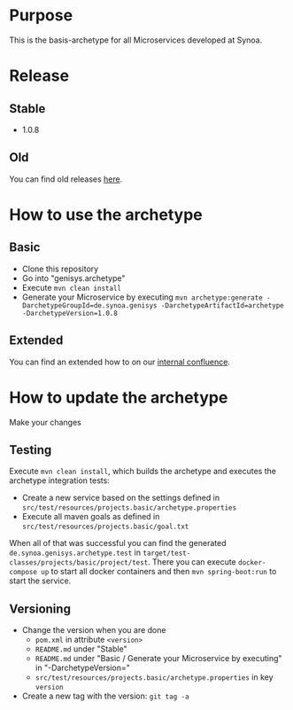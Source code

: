 # Purpose

This is the basis-archetype for all Microservices developed at Synoa.



# Release

## Stable

* 1.0.8

## Old

You can find old releases [here](https://github.com/synoa/genisys.archetype/releases).


# How to use the archetype

## Basic

* Clone this repository
* Go into "genisys.archetype"
* Execute `mvn clean install`
* Generate your Microservice by executing `mvn archetype:generate -DarchetypeGroupId=de.synoa.genisys -DarchetypeArtifactId=archetype -DarchetypeVersion=1.0.8`

## Extended

You can find an extended how to on our [internal confluence](https://synoagmbh.atlassian.net/wiki/spaces/GENISYS/pages/1971278/How+to+create+a+Synoa+Microservice).



# How to update the archetype

Make your changes

## Testing

Execute `mvn clean install`, which builds the archetype and executes the archetype integration tests:

* Create a new service based on the settings defined in `src/test/resources/projects.basic/archetype.properties`
* Execute all maven goals as defined in `src/test/resources/projects.basic/goal.txt`

When all of that was successful you can find the generated `de.synoa.genisys.archetype.test` in `target/test-classes/projects/basic/project/test`.
There you can execute `docker-compose up` to start all docker containers and then `mvn spring-boot:run` to start the service.

## Versioning

* Change the version when you are done
    * `pom.xml` in attribute `<version>`
    * `README.md` under "Stable"
    * `README.md` under "Basic / Generate your Microservice by executing" in "-DarchetypeVersion="
    * `src/test/resources/projects.basic/archetype.properties` in key `version`
* Create a new tag with the version: `git tag -a`
